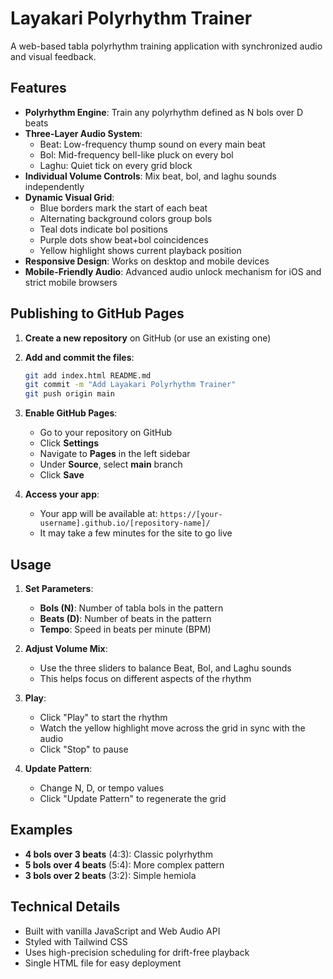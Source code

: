 # Layakari Polyrhythm Trainer

A web-based tabla polyrhythm training application with synchronized audio and visual feedback.

## Features

- **Polyrhythm Engine**: Train any polyrhythm defined as N bols over D beats
- **Three-Layer Audio System**:
  - Beat: Low-frequency thump sound on every main beat
  - Bol: Mid-frequency bell-like pluck on every bol
  - Laghu: Quiet tick on every grid block
- **Individual Volume Controls**: Mix beat, bol, and laghu sounds independently
- **Dynamic Visual Grid**:
  - Blue borders mark the start of each beat
  - Alternating background colors group bols
  - Teal dots indicate bol positions
  - Purple dots show beat+bol coincidences
  - Yellow highlight shows current playback position
- **Responsive Design**: Works on desktop and mobile devices
- **Mobile-Friendly Audio**: Advanced audio unlock mechanism for iOS and strict mobile browsers

## Publishing to GitHub Pages

1. **Create a new repository** on GitHub (or use an existing one)

2. **Add and commit the files**:
   ```bash
   git add index.html README.md
   git commit -m "Add Layakari Polyrhythm Trainer"
   git push origin main
   ```

3. **Enable GitHub Pages**:
   - Go to your repository on GitHub
   - Click **Settings**
   - Navigate to **Pages** in the left sidebar
   - Under **Source**, select **main** branch
   - Click **Save**

4. **Access your app**:
   - Your app will be available at: `https://[your-username].github.io/[repository-name]/`
   - It may take a few minutes for the site to go live

## Usage

1. **Set Parameters**:
   - **Bols (N)**: Number of tabla bols in the pattern
   - **Beats (D)**: Number of beats in the pattern
   - **Tempo**: Speed in beats per minute (BPM)

2. **Adjust Volume Mix**:
   - Use the three sliders to balance Beat, Bol, and Laghu sounds
   - This helps focus on different aspects of the rhythm

3. **Play**:
   - Click "Play" to start the rhythm
   - Watch the yellow highlight move across the grid in sync with the audio
   - Click "Stop" to pause

4. **Update Pattern**:
   - Change N, D, or tempo values
   - Click "Update Pattern" to regenerate the grid

## Examples

- **4 bols over 3 beats** (4:3): Classic polyrhythm
- **5 bols over 4 beats** (5:4): More complex pattern
- **3 bols over 2 beats** (3:2): Simple hemiola

## Technical Details

- Built with vanilla JavaScript and Web Audio API
- Styled with Tailwind CSS
- Uses high-precision scheduling for drift-free playback
- Single HTML file for easy deployment
